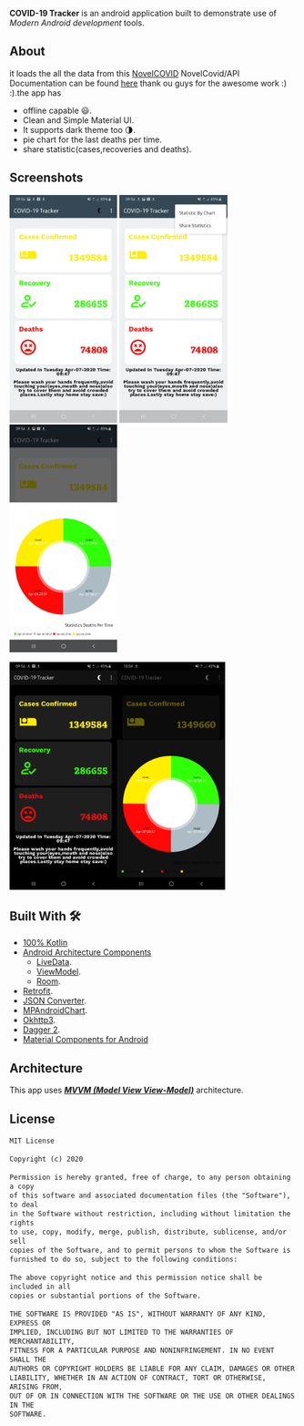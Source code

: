 **COVID-19 Tracker** is an android application built to demonstrate use of *Modern Android development* tools.


## About
it loads the all the data from this [NovelCOVID](https://github.com/NovelCOVID/API) NovelCovid/API Documentation can be found [here](https://corona.lmao.ninja/docs/) thank ou guys for the awesome work :) :).the app has
- offline capable 😃.
- Clean and Simple Material UI.
- It supports dark theme too 🌗.
- pie chart for the last deaths per time.
- share statistic(cases,recoveries and deaths).


## Screenshots
<img src="screenshots/1_home.jpg" height="400" alt="Home screen"/>    <img src="screenshots/3_home_with_menu.jpg" height="400" alt="home screen with menu"/>  <img src="screenshots/4_pie_chart.jpg" height="400" alt="pie_chart_modal"/>

<img src="screenshots/2_home_in_dark_theme.jpg" height="400" alt="home screen in dark theme"/><img src="screenshots/5_pie_chart_in_dark_theme.jpg" height="400" alt="Pie Chart in dark theme"/>


## Built With 🛠
- [100% Kotlin](https://kotlinlang.org/)
- [Android Architecture Components](https://developer.android.com/topic/libraries/architecture)
  - [LiveData](https://developer.android.com/topic/libraries/architecture/livedata).
  - [ViewModel](https://developer.android.com/topic/libraries/architecture/viewmodel).
  - [Room](https://developer.android.com/topic/libraries/architecture/room).
- [Retrofit](https://square.github.io/retrofit/).
- [JSON Converter]().
- [MPAndroidChart]().
- [Okhttp3]().
- [Dagger 2]().
- [Material Components for Android](https://github.com/material-components/material-components-android)

## Architecture
This app uses [***MVVM (Model View View-Model)***](https://developer.android.com/jetpack/docs/guide#recommended-app-arch) architecture.


## License
```
MIT License

Copyright (c) 2020

Permission is hereby granted, free of charge, to any person obtaining a copy
of this software and associated documentation files (the "Software"), to deal
in the Software without restriction, including without limitation the rights
to use, copy, modify, merge, publish, distribute, sublicense, and/or sell
copies of the Software, and to permit persons to whom the Software is
furnished to do so, subject to the following conditions:

The above copyright notice and this permission notice shall be included in all
copies or substantial portions of the Software.

THE SOFTWARE IS PROVIDED "AS IS", WITHOUT WARRANTY OF ANY KIND, EXPRESS OR
IMPLIED, INCLUDING BUT NOT LIMITED TO THE WARRANTIES OF MERCHANTABILITY,
FITNESS FOR A PARTICULAR PURPOSE AND NONINFRINGEMENT. IN NO EVENT SHALL THE
AUTHORS OR COPYRIGHT HOLDERS BE LIABLE FOR ANY CLAIM, DAMAGES OR OTHER
LIABILITY, WHETHER IN AN ACTION OF CONTRACT, TORT OR OTHERWISE, ARISING FROM,
OUT OF OR IN CONNECTION WITH THE SOFTWARE OR THE USE OR OTHER DEALINGS IN THE
SOFTWARE.
```